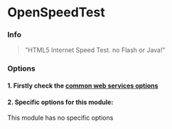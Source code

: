 # OpenSpeedTest

### Info
> "HTML5 Internet Speed Test. no Flash or Java!"

### Options

#### 1. Firstly check the [common web services options](../web_options.md)
#### 2. Specific options for this module:

This module has no specific options
